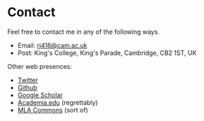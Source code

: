 # Contact

Feel free to contact me in any of the following ways.

* Email: <a href="mailto:rj416@cam.ac.uk">rj416@cam.ac.uk</a>
* Post: King's College, King's Parade, Cambridge, CB2 1ST, UK

Other web presences:
* <a href="http://twitter.com/quadrismegistus" target="_blank">Twitter</a>
* <a href="https://github.com/quadrismegistus" target="_blank">Github</a>
* <a href="https://scholar.google.com/citations?user=EEy82P4AAAAJ" target="_blank">Google Scholar</a>
* <a href="https://cambridge.academia.edu/RyanHeuser" target="_blank">Academia.edu</a> (regrettably)
* <a href="https://hcommons.org/members/heuser/" target="_blank">MLA Commons</a> (sort of)